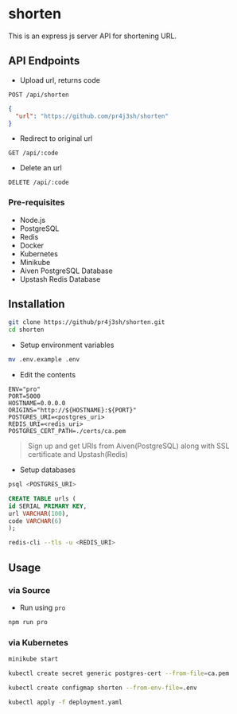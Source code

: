 # shorten

This is an express js server API for shortening URL.

## API Endpoints

- Upload url, returns code

```
POST /api/shorten
```

```json
{
  "url": "https://github.com/pr4j3sh/shorten"
}
```

- Redirect to original url

```
GET /api/:code
```

- Delete an url

```
DELETE /api/:code
```

### Pre-requisites

- Node.js
- PostgreSQL
- Redis
- Docker
- Kubernetes
- Minikube
- Aiven PostgreSQL Database
- Upstash Redis Database

## Installation

```bash
git clone https://github/pr4j3sh/shorten.git
cd shorten
```

- Setup environment variables

```bash
mv .env.example .env
```

- Edit the contents

```.env
ENV="pro"
PORT=5000
HOSTNAME=0.0.0.0
ORIGINS="http://${HOSTNAME}:${PORT}"
POSTGRES_URI=<postgres_uri>
REDIS_URI=<redis_uri>
POSTGRES_CERT_PATH=./certs/ca.pem
```

> Sign up and get URIs from Aiven(PostgreSQL) along with SSL certificate and Upstash(Redis)

- Setup databases

```bash
psql <POSTGRES_URI>
```

```sql
CREATE TABLE urls (
id SERIAL PRIMARY KEY,
url VARCHAR(100),
code VARCHAR(6)
);
```

```bash
redis-cli --tls -u <REDIS_URI>
```

## Usage

### via Source

- Run using `pro`

```bash
npm run pro
```

### via Kubernetes

```bash
minikube start
```

```bash
kubectl create secret generic postgres-cert --from-file=ca.pem
```

```bash
kubectl create configmap shorten --from-env-file=.env
```

```bash
kubectl apply -f deployment.yaml
```

